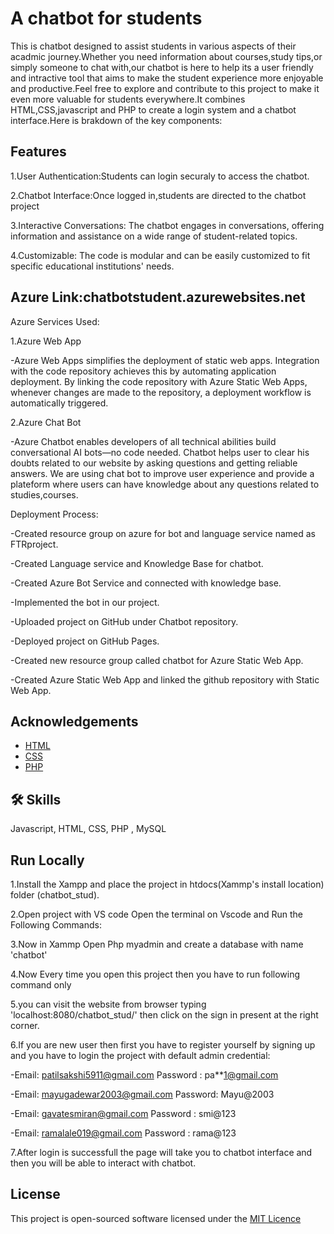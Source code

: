 
# A chatbot for students

This is chatbot designed to assist students in various aspects of their acadmic journey.Whether you need information about courses,study tips,or simply someone to chat with,our chatbot is here to help its a user friendly and intractive tool that aims to make the student experience more enjoyable and productive.Feel free to explore and contribute to this project to make it even more valuable for students everywhere.It combines HTML,CSS,javascript and PHP to create a login system and a chatbot interface.Here is brakdown of the key components:






## Features
1.User Authentication:Students can login securaly to access the chatbot.

2.Chatbot Interface:Once logged in,students are directed to the chatbot project

3.Interactive Conversations: The chatbot engages in conversations, offering information and assistance on a wide range of student-related topics.

4.Customizable: The code is modular and can be easily customized to fit specific educational institutions' needs.



## Azure Link:chatbotstudent.azurewebsites.net
Azure Services Used:

1.Azure Web App

-Azure Web Apps simplifies the deployment of static web apps. Integration with the code repository achieves this by automating application deployment. By linking the code repository with Azure Static Web Apps, whenever changes are made to the repository, a deployment workflow is automatically triggered.

2.Azure Chat Bot

-Azure Chatbot enables developers of all technical abilities build conversational AI bots—no code needed. Chatbot helps user to clear his doubts related to our website by asking questions and getting reliable answers. We are using chat bot to improve user experience and provide a plateform where users can have knowledge about any questions related to studies,courses.



Deployment Process:

-Created resource group on azure for bot and language service named as FTRproject.

-Created Language service and Knowledge Base for chatbot.

-Created Azure Bot Service and connected with knowledge base.

-Implemented the bot in our project.

-Uploaded project on GitHub under Chatbot repository.

-Deployed project on GitHub Pages.

-Created new resource group called chatbot for Azure Static Web App.

-Created Azure Static Web App and linked the github repository with Static Web App.


    
## Acknowledgements

 - [HTML](https://www.w3schools.com/html/)
 - [CSS](https://www.w3schools.com/css/)
 - [PHP](https://www.w3schools.com/php/)
 


## 🛠 Skills
Javascript, HTML, CSS, PHP , MySQL

## Run Locally

1.Install the Xampp and place the project in htdocs(Xammp's install location) folder (chatbot_stud).

2.Open project with VS code Open the terminal on Vscode and Run the Following Commands:

3.Now in Xammp Open Php myadmin and create a database with name 'chatbot'

4.Now Every time you open this project then you have to run following command only

5.you can visit the website from browser typing 'localhost:8080/chatbot_stud/' then click on the sign in present at the right corner.

6.If you are new user then first you have to register yourself by signing up and you have to login the project with default admin credential:

-Email: patilsakshi5911@gmail.com Password : pa**1@gmail.com

-Email: mayugadewar2003@gmail.com Password: Mayu@2003

-Email: gavatesmiran@gmail.com Password : smi@123

-Email: ramalale019@gmail.com Password : rama@123

7.After login is successfull the page will take you to chatbot interface and then you will be able to interact with chatbot.

## License

This project is open-sourced software licensed under the [MIT Licence](https://choosealicense.com/licenses/mit/)


